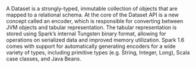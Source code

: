 A Dataset is a strongly-typed, immutable collection of objects that are mapped to a relational schema.  At the core of the Dataset API is a new concept called an encoder, which is responsible for converting between JVM objects and tabular representation. The tabular representation is stored using Spark’s internal Tungsten binary format, allowing for operations on serialized data and improved memory utilization.  Spark 1.6 comes with support for automatically generating encoders for a wide variety of types, including primitive types (e.g. String, Integer, Long), Scala case classes, and Java Beans.

